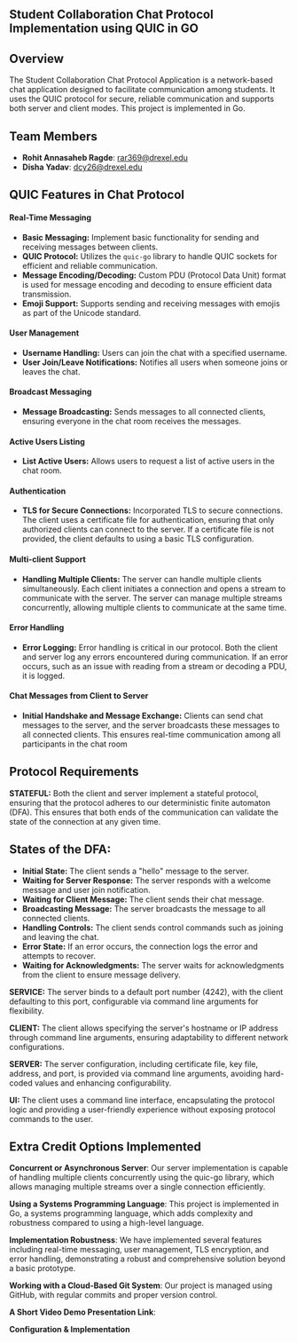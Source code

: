 ## Student Collaboration Chat Protocol Implementation using QUIC in GO

## Overview
The Student Collaboration Chat Protocol Application is a network-based chat application designed to facilitate communication among students. It uses the QUIC protocol for secure, reliable communication and supports both server and client modes. This project is implemented in Go.

## Team Members
- **Rohit Annasaheb Ragde**: [rar369@drexel.edu](mailto:rar369@drexel.edu)
- **Disha Yadav**: [dcy26@drexel.edu](mailto:dcy26@drexel.edu)

## QUIC Features in Chat Protocol

#### Real-Time Messaging

- **Basic Messaging:** Implement basic functionality for sending and receiving messages between clients.
- **QUIC Protocol:** Utilizes the `quic-go` library to handle QUIC sockets for efficient and reliable communication.
- **Message Encoding/Decoding:** Custom PDU (Protocol Data Unit) format is used for message encoding and decoding to ensure efficient data transmission.
- **Emoji Support:** Supports sending and receiving messages with emojis as part of the Unicode standard.

#### User Management

- **Username Handling:** Users can join the chat with a specified username.
- **User Join/Leave Notifications:** Notifies all users when someone joins or leaves the chat.

#### Broadcast Messaging

- **Message Broadcasting:** Sends messages to all connected clients, ensuring everyone in the chat room receives the messages.

#### Active Users Listing

- **List Active Users:** Allows users to request a list of active users in the chat room.

#### Authentication

- **TLS for Secure Connections:** Incorporated TLS to secure connections. The client uses a certificate file for authentication, ensuring that only authorized clients can connect to the server. If a certificate file is not provided, the client defaults to using a basic TLS configuration.

#### Multi-client Support

- **Handling Multiple Clients:** The server can handle multiple clients simultaneously. Each client initiates a connection and opens a stream to communicate with the server. The server can manage multiple streams concurrently, allowing multiple clients to communicate at the same time.

#### Error Handling

- **Error Logging:** Error handling is critical in our protocol. Both the client and server log any errors encountered during communication. If an error occurs, such as an issue with reading from a stream or decoding a PDU, it is logged.

#### Chat Messages from Client to Server

- **Initial Handshake and Message Exchange:** Clients can send chat messages to the server, and the server broadcasts these messages to all connected clients. This ensures real-time communication among all participants in the chat room


## Protocol Requirements

**STATEFUL:** Both the client and server implement a stateful protocol, ensuring that the protocol adheres to our deterministic finite automaton (DFA). This ensures that both ends of the communication can validate the state of the connection at any given time.

## States of the DFA:
- **Initial State:** The client sends a "hello" message to the server.
- **Waiting for Server Response:** The server responds with a welcome message and user join notification.
- **Waiting for Client Message:** The client sends their chat message.
- **Broadcasting Message:** The server broadcasts the message to all connected clients.
- **Handling Controls:** The client sends control commands such as joining and leaving the chat.
- **Error State:** If an error occurs, the connection logs the error and attempts to recover.
- **Waiting for Acknowledgments:** The server waits for acknowledgments from the client to ensure message delivery.

**SERVICE:** The server binds to a default port number (4242), with the client defaulting to this port, configurable via command line arguments for flexibility.

**CLIENT:** The client allows specifying the server's hostname or IP address through command line arguments, ensuring adaptability to different network configurations.

**SERVER:** The server configuration, including certificate file, key file, address, and port, is provided via command line arguments, avoiding hard-coded values and enhancing configurability.

**UI:** The client uses a command line interface, encapsulating the protocol logic and providing a user-friendly experience without exposing protocol commands to the user.

## Extra Credit Options Implemented
**Concurrent or Asynchronous Server**: Our server implementation is capable of handling multiple clients concurrently using the quic-go library, which allows managing multiple streams over a single connection efficiently.

**Using a Systems Programming Language**: This project is implemented in Go, a systems programming language, which adds complexity and robustness compared to using a high-level language.

**Implementation Robustness**: We have implemented several features including real-time messaging, user management, TLS encryption, and error handling, demonstrating a robust and comprehensive solution beyond a basic prototype.

**Working with a Cloud-Based Git System**: Our project is managed using GitHub, with regular commits and proper version control. 

**A Short Video Demo Presentation Link**: 

**Configuration & Implementation**




  






